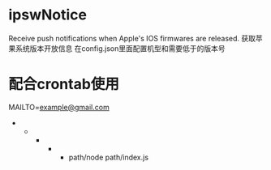 # ipswNotice
Receive push notifications when Apple's IOS firmwares are released.
获取苹果系统版本开放信息
在config.json里面配置机型和需要低于的版本号
# 配合crontab使用
MAILTO=example@gmail.com
* * * * * path/node path/index.js